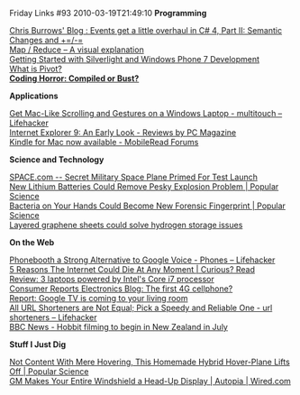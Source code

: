 Friday Links #93
2010-03-19T21:49:10
**Programming**

[Chris Burrows' Blog : Events get a little overhaul in C# 4, Part II: Semantic Changes and +=/-=](http://blogs.msdn.com/cburrows/archive/2010/03/08/events-get-a-little-overhaul-in-c-4-part-ii-semantic-changes-and.aspx)   
[Map / Reduce – A visual explanation](http://ayende.com/Blog/archive/2010/03/14/map-reduce-ndash-a-visual-explanation.aspx?utm_source=feedburner&utm_medium=feed&utm_campaign=Feed%3A+AyendeRahien+%28Ayende+%40+Rahien%29&utm_content=Google+Reader)   
[Getting Started with Silverlight and Windows Phone 7 Development](http://timheuer.com/blog/archive/2010/03/15/get-started-with-silverlight-for-windows-phone.aspx?utm_source=feedburner&utm_medium=feed&utm_campaign=Feed%3A+timheuer+%28Method+%7E+of+%7E+failed+by+Tim+Heuer%29&utm_content=Google+Reader)   
[What is Pivot? ](http://www.getpivot.com/silverlight/silverlight.aspx)   
[**Coding Horror: Compiled or Bust?**](http://www.codinghorror.com/blog/2010/03/compiled-or-bust.html)

**Applications**

[Get Mac-Like Scrolling and Gestures on a Windows Laptop - multitouch – Lifehacker ](http://lifehacker.com/5493849/get-mac+like-scrolling-and-gestures-on-a-windows-laptop)   
[Internet Explorer 9: An Early Look - Reviews by PC Magazine](http://www.pcmag.com/article2/0,2817,2361444,00.asp)   
[Kindle for Mac now available - MobileRead Forums ](http://www.mobileread.com/forums/showthread.php?t=77594&utm_source=feedburner&utm_medium=feed&utm_campaign=Feed%3A+mr%2Ffront+%28MobileRead+Frontpage%29&utm_content=Google+Reader)

**Science and Technology**

[SPACE.com -- Secret Military Space Plane Primed For Test Launch ](http://www.space.com/news/air-force-secret-space-plane-sfn-100313.html)   
[New Lithium Batteries Could Remove Pesky Explosion Problem | Popular Science](http://www.popsci.com/technology/article/2010-03/new-lithium-sulfur-batteries-could-remove-threat-short-circuit-explosions)   
[Bacteria on Your Hands Could Become New Forensic Fingerprint | Popular Science](http://www.popsci.com/science/article/2010-03/bacterial-profile-your-hands-could-become-new-forensic-tool)   
[Layered graphene sheets could solve hydrogen storage issues](http://www.sciencedaily.com/releases/2010/03/100317161952.htm?utm_source=feedburner&utm_medium=feed&utm_campaign=Feed%3A+sciencedaily+%28ScienceDaily%3A+Latest+Science+News%29&utm_content=Google+Reader)

**On the Web**

[Phonebooth a Strong Alternative to Google Voice - Phones – Lifehacker ](http://lifehacker.com/5493627/phonebooth-a-strong-alternative-to-google-voice)   
[5 Reasons The Internet Could Die At Any Moment | Curious? Read](http://www.curiousread.com/2010/03/5-reasons-internet-could-die-at-any.html?utm_source=feedburner&utm_medium=feed&utm_campaign=Feed%3A+CuriousRead+%28Curious+Read%29&utm_content=Google+Reader)   
[Review: 3 laptops powered by Intel's Core i7 processor](http://www.computerworld.com/s/article/9171299/Review_3_laptops_powered_by_Intel_s_Core_i7_processor?source=rss_news)   
[Consumer Reports Electronics Blog: The first 4G cellphone? ](http://blogs.consumerreports.org/electronics/2010/03/sprint-htc-supersonic-4g-android-cellphone-wimax-rumor-ctia-announcement-wireless-data-faster-network-lte-verizon-smartphones.html)   
[Report: Google TV is coming to your living room ](http://www.computerworld.com/s/article/9172498/Report_Google_TV_is_coming_to_your_living_room?source=rss_news)   
[All URL Shorteners are Not Equal; Pick a Speedy and Reliable One - url shorteners – Lifehacker](http://lifehacker.com/5496415/all-url-shorteners-are-not-equal-pick-a-speedy-and-reliable-one?utm_source=feedburner&utm_medium=feed&utm_campaign=Feed%3A+lifehacker%2Ffull+%28Lifehacker%29&utm_content=Google+Reader)   
[BBC News - Hobbit filming to begin in New Zealand in July ](http://news.bbc.co.uk/2/hi/entertainment/8573948.stm)

**Stuff I Just Dig**

[Not Content With Mere Hovering, This Homemade Hybrid Hover-Plane Lifts Off | Popular Science ](http://www.popsci.com/technology/article/2010-03/not-content-mere-hovering-homemade-hybrid-hover-plane-takes-skies)   
[GM Makes Your Entire Windshield a Head-Up Display | Autopia | Wired.com](http://www.wired.com/autopia/2010/03/gm-next-gen-heads-up-display/)
